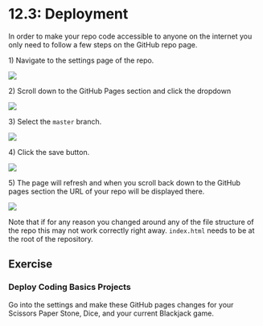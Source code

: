 # 12.3: Deployment

In order to make your repo code accessible to anyone on the internet you only need to follow a few steps on the GitHub repo page.

1\) Navigate to the settings page of the repo.

![](../.gitbook/assets/screen-shot-2020-09-10-at-6.31.26-pm.png)

2\) Scroll down to the GitHub Pages section and click the dropdown

![](../.gitbook/assets/screen-shot-2020-09-10-at-6.31.43-pm.png)

3\) Select the `master` branch.

![](../.gitbook/assets/screen-shot-2020-09-10-at-6.31.48-pm.png)

4\) Click the save button.

![](../.gitbook/assets/screen-shot-2020-09-10-at-6.31.53-pm.png)

5\) The page will refresh and when you scroll back down to the GitHub pages section the URL of your repo will be displayed there.

![](../.gitbook/assets/screen-shot-2020-09-10-at-6.38.19-pm.png)

 
Note that if for any reason you changed around any of the file structure of the repo this may not work correctly right away. `index.html` needs to be at the root of the repository.
 

## **Exercise**

### **Deploy Coding Basics Projects**

Go into the settings and make these GitHub pages changes for your Scissors Paper Stone, Dice, and your current Blackjack game.

